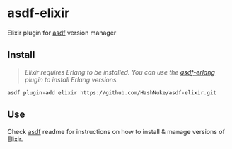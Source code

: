 # asdf-elixir

Elixir plugin for [asdf](https://github.com/HashNuke/asdf) version manager

## Install

> *Elixir requires Erlang to be installed. You can use the [asdf-erlang](https://github.com/HashNuke/asdf-erlang) plugin to install Erlang versions.*

```
asdf plugin-add elixir https://github.com/HashNuke/asdf-elixir.git
```

## Use

Check [asdf](https://github.com/HashNuke/asdf) readme for instructions on how to install & manage versions of Elixir.
